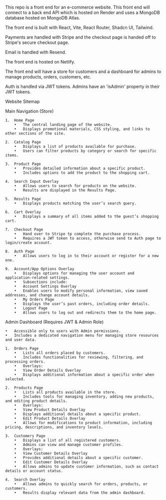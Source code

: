 This repo is a front end for an e-commerce website. This front end will connect to a back end API which is hosted on Render and uses a MongoDB database hosted on MongoDB Atlas.

The front end is built with React, Vite, React Router, Shadcn UI, Tailwind.

Payments are handled with Stripe and the checkout page is handed off to Stripe's secure checkout page.

Email is handled with Resend.

The front end is hosted on Netlify.

The front end will have a store for customers and a dashboard for admins to manage products, orders, customers, etc.

Auth is handled via JWT tokens. Admins have an 'isAdmin' property in their JWT tokens.



Website Sitemap

Main Navigation (Store)

	1.	Home Page
        •	The central landing page of the website.
        •	Displays promotional materials, CSS styling, and links to other sections of the site.

	2.	Catalog Page
        •	Displays a list of products available for purchase.
        •	Users can filter products by category or search for specific items.

	3.	Product Page
        •	Provides detailed information about a specific product.
        •	Includes options to add the product to the shopping cart.

	4.	Search Input Overlay
        •	Allows users to search for products on the website.
        •	Results are displayed in the Results Page.

	5.	Results Page
        •	Displays products matching the user’s search query.

	6.	Cart Overlay
        •	Displays a summary of all items added to the guest’s shopping cart.

	7.	Checkout Page
        •	Hand over to Stripe tp complete the purchase process.
        •	Requires a JWT token to access, otherwise send to Auth page to login/create account.

	8.	Auth Page
        •	Allows users to log in to their account or register for a new one.
    
	9.	Account/App Options Overlay
        •	Displays options for managing the user account and application-related settings.
        •	Subsections include:
        •	Account Settings Overlay
        •	Enables users to modify personal information, view saved addresses, and change account details.
        •	My Orders Page
        •	Displays the user’s past orders, including order details.
        •	Logout Page
        •	Allows users to log out and redirects them to the home page.

Admin Dashboard (Requires JWT & Admin Role)

	•	Accessible only to users with Admin permissions.
	•	Includes a dedicated navigation menu for managing store resources and user data.

	1.	Orders Page
        •	Lists all orders placed by customers.
        •	Includes functionalities for reviewing, filtering, and processing orders.
        •	Overlays:
        •	View Order Details Overlay
        •	Displays additional information about a specific order when selected.

	2.	Products Page
        •	Lists all products available in the store.
        •	Includes tools for managing inventory, adding new products, and editing product details.
        •	Overlays:
        •	View Product Details Overlay
        •	Displays additional details about a specific product.
        •	Edit Product Details Overlay
        •	Allows for modifications to product information, including pricing, descriptions, and inventory levels.

	3.	Customers Page
        •	Displays a list of all registered customers.
        •	Admins can view and manage customer profiles.
        •	Overlays:
        •	View Customer Details Overlay
        •	Provides additional details about a specific customer.
        •	Edit Customer Details Overlay
        •	Allows admins to update customer information, such as contact details or account status.

	4.	Search Overlay
        •	Allows admins to quickly search for orders, products, or customers.
        •	Results display relevant data from the admin dashboard.
